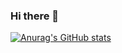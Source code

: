 ### Hi there 👋

[![Anurag's GitHub stats](https://github-readme-stats.vercel.app/api?username=franktsai127)](https://github.com/anuraghazra/github-readme-stats)

